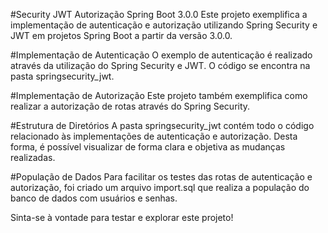 #Security JWT Autorização Spring Boot 3.0.0
Este projeto exemplifica a implementação de autenticação e autorização utilizando Spring Security e JWT em projetos Spring Boot a partir da versão 3.0.0.

#Implementação de Autenticação
O exemplo de autenticação é realizado através da utilização do Spring Security e JWT. O código se encontra na pasta springsecurity_jwt.

#Implementação de Autorização
Este projeto também exemplifica como realizar a autorização de rotas através do Spring Security.

#Estrutura de Diretórios
A pasta springsecurity_jwt contém todo o código relacionado às implementações de autenticação e autorização. Desta forma, é possível visualizar de forma clara e objetiva as mudanças realizadas.

#População de Dados
Para facilitar os testes das rotas de autenticação e autorização, foi criado um arquivo import.sql que realiza a população do banco de dados com usuários e senhas.

Sinta-se à vontade para testar e explorar este projeto!
